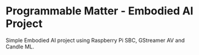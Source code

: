 # Programmable Matter - Embodied AI Project

Simple Embodied AI project using Raspberry Pi SBC, GStreamer AV and Candle ML.
